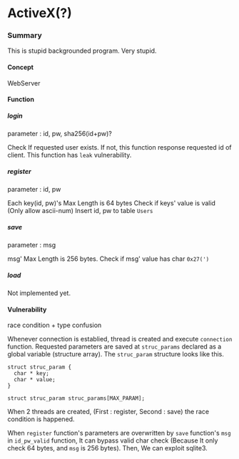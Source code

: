# ActiveX(?)

### Summary

This is stupid backgrounded program.
Very stupid.

#### Concept

WebServer

#### Function

##### login

parameter : id, pw, sha256(id+pw)?

Check If requested user exists.
If not, this function response requested id of client.
This function has ```leak``` vulnerability.

##### register

parameter : id, pw

Each key(id, pw)'s Max Length is 64 bytes
Check if keys' value is valid (Only allow ascii-num)
Insert id, pw to table ```Users```

##### save

parameter : msg

msg' Max Length is 256 bytes.
Check if msg' value has char ```0x27(')```

##### load

Not implemented yet.

#### Vulnerability

race condition + type confusion

Whenever connection is establied, thread is created and execute ```connection``` function.
Requested parameters are saved at ```struc_params``` declared as a global variable (structure array). The ```struc_param``` structure looks like this.
```
struct struc_param {
  char * key;
  char * value;
}

struct struc_param struc_params[MAX_PARAM];
```

When 2 threads are created, (First : register, Second : save) the race condition is happened.

When ```register``` function's parameters are overwritten by ```save``` function's ```msg``` in ```id_pw_valid``` function, It can bypass valid char check (Because It only check 64 bytes, and ```msg``` is 256 bytes). 
Then, We can exploit sqlite3. 

